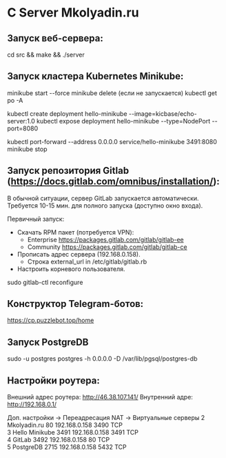 # C Server Mkolyadin.ru

## Запуск веб-сервера:

cd src && make && ./server

## Запуск кластера Kubernetes Minikube:

minikube start --force
minikube delete (если не запускается)
kubectl get po -A

kubectl create deployment hello-minikube --image=kicbase/echo-server:1.0
kubectl expose deployment hello-minikube --type=NodePort --port=8080

kubectl port-forward --address 0.0.0.0 service/hello-minikube 3491:8080
minikube stop

## Запуск репозитория Gitlab (https://docs.gitlab.com/omnibus/installation/):

В обычной ситуации, сервер GitLab запускается автоматически. Требуется 10-15 мин. для полного запуска (доступно окно входа).

Первичный запуск:

- Скачать RPM пакет (потребуется VPN):
    - Enterprise https://packages.gitlab.com/gitlab/gitlab-ee
    - Community https://packages.gitlab.com/gitlab/gitlab-ce
- Прописать адрес сервера (192.168.0.158).
    - Строка external_url in /etc/gitlab/gitlab.rb
- Настроить корневого пользователя.

sudo gitlab-ctl reconfigure

## Конструктор Telegram-ботов:
https://cp.puzzlebot.top/home

## Запуск PostgreDB
sudo -u postgres postgres -h 0.0.0.0 -D /var/lib/pgsql/postgres-db

## Настройки роутера:

Внешний адрес роутера: http://46.38.107.141/
Внутренний адре: http://192.168.0.1/

Доп. настройки -> Переадресация NAT -> Виртуальные серверы
2	Mkolyadin.ru	80	192.168.0.158	3490	TCP		
3	Hello Minikube	3491	192.168.0.158	3491	TCP		
4	GitLab	3492	192.168.0.158	80	TCP		
5	PostgreDB	2715	192.168.0.158	5432	TCP
